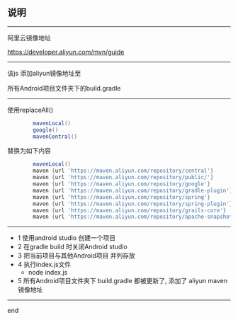 ## 说明

---

阿里云镜像地址

https://developer.aliyun.com/mvn/guide

---

该js 添加aliyun镜像地址至

所有Android项目文件夹下的build.gradle

---

使用replaceAll()
```build.gradle
        mavenLocal()
        google()
        mavenCentral()
```

替换为如下内容
```build.gradle
        mavenLocal()
        maven {url 'https://maven.aliyun.com/repository/central'}
        maven {url 'https://maven.aliyun.com/repository/public/'}
        maven {url 'https://maven.aliyun.com/repository/google'}
        maven {url 'https://maven.aliyun.com/repository/gradle-plugin'}
        maven {url 'https://maven.aliyun.com/repository/spring'}
        maven {url 'https://maven.aliyun.com/repository/spring-plugin'}
        maven {url 'https://maven.aliyun.com/repository/grails-core'}
        maven {url 'https://maven.aliyun.com/repository/apache-snapshots'}

```

---

- 1 使用android studio 创建一个项目
- 2 在gradle build 时关闭Android studio
- 3 把当前项目与其他Android项目 并列存放
- 4 执行index.js文件
    - node index.js
- 5 所有Android项目文件夹下 build.gradle 都被更新了, 添加了 aliyun maven 镜像地址

---

end
